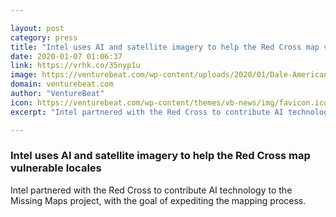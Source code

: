 ```yaml
---

layout: post
category: press
title: "Intel uses AI and satellite imagery to help the Red Cross map vulnerable locales"
date: 2020-01-07 01:06:37
link: https://vrhk.co/35nyp1u
image: https://venturebeat.com/wp-content/uploads/2020/01/Dale-AmericanRedCross-Mapping-e1578071675271.jpg?w=1200&strip=all
domain: venturebeat.com
author: "VentureBeat"
icon: https://venturebeat.com/wp-content/themes/vb-news/img/favicon.ico
excerpt: "Intel partnered with the Red Cross to contribute AI technology to the Missing Maps project, with the goal of expediting the mapping process."

---
```


### Intel uses AI and satellite imagery to help the Red Cross map vulnerable locales

Intel partnered with the Red Cross to contribute AI technology to the Missing Maps project, with the goal of expediting the mapping process.